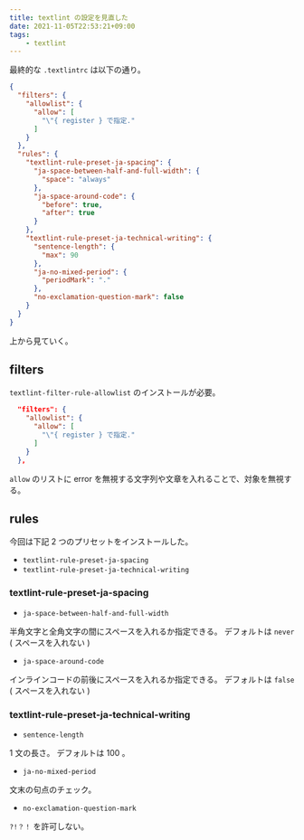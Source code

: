 ```yaml
---
title: textlint の設定を見直した
date: 2021-11-05T22:53:21+09:00
tags:
    - textlint
---
```


最終的な `.textlintrc` は以下の通り。
```json
{
  "filters": {
    "allowlist": {
      "allow": [
        "\"{ register } で指定."
      ]
    }
  },
  "rules": {
    "textlint-rule-preset-ja-spacing": {
      "ja-space-between-half-and-full-width": {
        "space": "always"
      },
      "ja-space-around-code": {
        "before": true,
        "after": true
      }
    },
    "textlint-rule-preset-ja-technical-writing": {
      "sentence-length": {
        "max": 90
      },
      "ja-no-mixed-period": {
        "periodMark": "."
      },
      "no-exclamation-question-mark": false
    }
  }
}
```

上から見ていく。

## filters
`textlint-filter-rule-allowlist` のインストールが必要。
```json
  "filters": {
    "allowlist": {
      "allow": [
        "\"{ register } で指定."
      ]
    }
  },
```
`allow` のリストに error を無視する文字列や文章を入れることで、対象を無視する。


## rules
今回は下記 2 つのプリセットをインストールした。
- `textlint-rule-preset-ja-spacing`
- `textlint-rule-preset-ja-technical-writing`

### textlint-rule-preset-ja-spacing
- `ja-space-between-half-and-full-width`

半角文字と全角文字の間にスペースを入れるか指定できる。
デフォルトは `never` ( スペースを入れない )

- `ja-space-around-code`

インラインコードの前後にスペースを入れるか指定できる。
デフォルトは `false` ( スペースを入れない )

### textlint-rule-preset-ja-technical-writing
- `sentence-length`

1 文の長さ。
デフォルトは 100 。

- `ja-no-mixed-period`

文末の句点のチェック。

- `no-exclamation-question-mark`

`?!？！` を許可しない。
